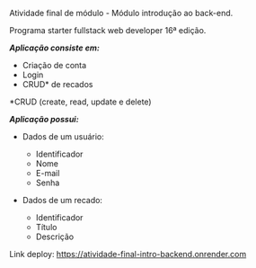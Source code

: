 Atividade final de módulo - Módulo introdução ao back-end.

Programa starter fullstack web developer 16ª edição.

<strong><i>Aplicação consiste em:</i></strong>

- Criação de conta
- Login
- CRUD* de recados

*CRUD (create, read, update e delete)


<strong><i>Aplicação possui:</i></strong>

- Dados de um usuário:

  - Identificador
  - Nome
  - E-mail
  - Senha  


- Dados de um recado:

  - Identificador
  - Título
  - Descrição
 
Link deploy: https://atividade-final-intro-backend.onrender.com
